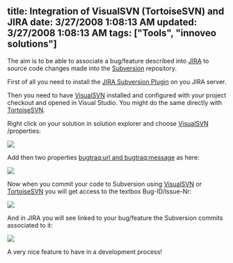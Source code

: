 title: Integration of VisualSVN (TortoiseSVN) and JIRA
date: 3/27/2008 1:08:13 AM
updated: 3/27/2008 1:08:13 AM
tags: ["Tools", "innoveo solutions"]
---
The aim is to be able to associate a bug/feature described into [JIRA](http://www.atlassian.com/software/jira/) to source code changes made into the [Subversion](http://subversion.tigris.org/) repository.

First of all you need to install the [JIRA Subversion Plugin](http://confluence.atlassian.com/display/JIRAEXT/JIRA+Subversion+Plugin) on you JIRA server.

Then you need to have [VisualSVN](http://www.visualsvn.com/) installed and configured with your project checkout and opened in Visual Studio. You might do the same directly with [TortoiseSVN](http://tortoisesvn.tigris.org/).

Right click on your solution in solution explorer and choose [VisualSVN](http://www.visualsvn.com/) /properties:

![](http://farm3.static.flickr.com/2366/2363492405_f7c8bc7865_o.jpg) 

Add then two properties [bugtraq:url and bugtraq:message](http://tortoisesvn.net/issuetracker_integration) as here:

![](http://farm4.static.flickr.com/3187/2363498947_b40658fdff_o.jpg) 

Now when you commit your code to Subversion using [VisualSVN](http://www.visualsvn.com/) or [TortoiseSVN](http://tortoisesvn.tigris.org/) you will get access to the textbox Bug-ID/Issue-Nr:

![](http://farm3.static.flickr.com/2324/2363510725_b66cb3bd27_o.jpg) 

And in JIRA you will see linked to your bug/feature the Subversion commits associated to it:

![](http://farm3.static.flickr.com/2275/2364353160_e111f553c7_o.jpg) 

A very nice feature to have in a development process!
